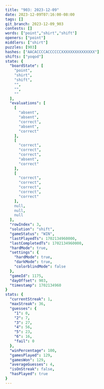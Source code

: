 ```yaml
---
title: "903: 2023-12-09"
date: 2023-12-09T07:16:00-08:00
tags: []
git_branch: 2023-12-09_903
contests: []
words: ["point","shirt","shift"]
openers: ["point"]
middlers: ["shirt"]
puzzles: [903]
hashes: ["AACACCCCACCCCCCXXXXXXXXXXXXXXX"]
shifts: ["yoqod"]
state: {
  "boardState": [
    "point",
    "shirt",
    "shift",
    "",
    "",
    ""
  ],
  "evaluations": [
    [
      "absent",
      "absent",
      "correct",
      "absent",
      "correct"
    ],
    [
      "correct",
      "correct",
      "correct",
      "absent",
      "correct"
    ],
    [
      "correct",
      "correct",
      "correct",
      "correct",
      "correct"
    ],
    null,
    null,
    null
  ],
  "rowIndex": 3,
  "solution": "shift",
  "gameStatus": "WIN",
  "lastPlayedTs": 1702134960000,
  "lastCompletedTs": 1702134960000,
  "hardMode": true,
  "settings": {
    "hardMode": true,
    "darkMode": true,
    "colorblindMode": false
  },
  "gameId": 1175,
  "dayOffset": 903,
  "timestamp": 1702134960
}
stats: {
  "currentStreak": 1,
  "maxStreak": 36,
  "guesses": {
    "1": 0,
    "2": 7,
    "3": 27,
    "4": 56,
    "5": 23,
    "6": 16,
    "fail": 0
  },
  "winPercentage": 100,
  "gamesPlayed": 129,
  "gamesWon": 129,
  "averageGuesses": 4,
  "isOnStreak": false,
  "hasPlayed": true
}
---
```

<!-- more -->

